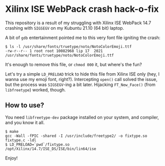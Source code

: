 # Xilinx ISE WebPack crash hack-o-fix

This repository is a result of my struggling with Xilinx ISE WebPack 14.7 crashing with `SIGSEGV` on my Kubuntu 21.10 (64 bit) laptop.

A bit of `gdb` entertainment pointed me to this very font file igniting the crash:

```
$ ls -l /usr/share/fonts/truetype/noto/NotoColorEmoji.ttf
-rw-r--r-- 1 root root 10082968 lip 17  2021 /usr/share/fonts/truetype/noto/NotoColorEmoji.ttf
```

It's enough to remove this file, or `chmod 000` it, but where's the fun?

Let's try a simple `LD_PRELOAD` trick to hide this file from Xilinx ISE only (hey, I wanna use my emoji font, right?). Intercepting `open()` call solved the issue, but the process was `SIGSEGV`-ing a bit later. Hijacking `FT_New_Face()` (from `libfreetype`) worked, though.

## How to use?

You need `libfreetype-dev` package installed on your system, and compiler, and you know it all.

```
$ make
gcc -Wall -fPIC -shared -I /usr/include/freetype2/ -o fixtype.so fixtype.c -ldl
$ LD_PRELOAD=`pwd`/fixtype.so  /opt/Xilinx/14.7/ISE_DS/ISE/bin/lin64/ise
```

Enjoy!

